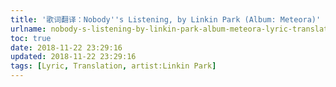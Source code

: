 ```yaml
---
title: '歌词翻译：Nobody''s Listening, by Linkin Park (Album: Meteora)'
urlname: nobody-s-listening-by-linkin-park-album-meteora-lyric-translation
toc: true
date: 2018-11-22 23:29:16
updated: 2018-11-22 23:29:16
tags: [Lyric, Translation, artist:Linkin Park]
---
```

